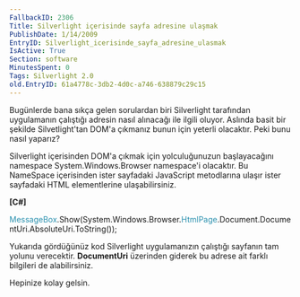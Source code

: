 ```yaml
---
FallbackID: 2306
Title: Silverlight içerisinde sayfa adresine ulaşmak
PublishDate: 1/14/2009
EntryID: Silverlight_icerisinde_sayfa_adresine_ulasmak
IsActive: True
Section: software
MinutesSpent: 0
Tags: Silverlight 2.0
old.EntryID: 61a4778c-3db2-4d0c-a746-638879c29c15
---
```

Bugünlerde bana sıkça gelen sorulardan biri Silverlight tarafından
uygulamanın çalıştığı adresin nasıl alınacağı ile ilgili oluyor. Aslında
basit bir şekilde Silvetlight'tan DOM'a çıkmanız bunun için yeterli
olacaktır. Peki bunu nasıl yaparız?

Silverlight içerisinden DOM'a çıkmak için yolculuğunuzun başlayacağını
namespace System.Windows.Browser namespace'i olacaktır. Bu NameSpace
içerisinden ister sayfadaki JavaScript metodlarına ulaşır ister
sayfadaki HTML elementlerine ulaşabilirsiniz.

**[C\#]**

<span
style="color: #2b91af;">MessageBox</span>.Show(System.Windows.Browser.<span
style="color: #2b91af;">HtmlPage</span>.Document.DocumentUri.AbsoluteUri.ToString());

Yukarıda gördüğünüz kod Silverlight uygulamanızın çalıştığı sayfanın tam
yolunu verecektir. **DocumentUri** üzerinden giderek bu adrese ait
farklı bilgileri de alabilirsiniz.

Hepinize kolay gelsin.


